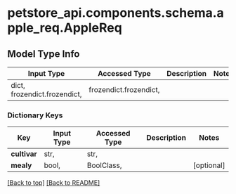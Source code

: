 <a name="top"></a>
<a id="AppleReq"></a>
# petstore_api.components.schema.apple_req.AppleReq

## Model Type Info
Input Type | Accessed Type | Description | Notes
------------ | ------------- | ------------- | -------------
dict, frozendict.frozendict,  | frozendict.frozendict,  |  | 

### Dictionary Keys
Key | Input Type | Accessed Type | Description | Notes
------------ | ------------- | ------------- | ------------- | -------------
**cultivar** | str,  | str,  |  | 
**mealy** | bool,  | BoolClass,  |  | [optional] 

[[Back to top]](#top) [[Back to README]](../../../README.md)
